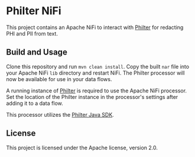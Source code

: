 # Philter NiFi

This project contains an Apache NiFi to interact with [Philter](https://www.mtnfog.com/products/philter/) for redacting PHI and PII from text.

## Build and Usage

Clone this repository and run `mvn clean install`. Copy the built `nar` file into your Apache NiFi `lib` directory and restart NiFi. The Philter processor will now be available for use in your data flows.

A running instance of [Philter](https://www.mtnfog.com/products/philter/) is required to use the Apache NiFi processor. Set the location of the Philter instance in the processor's settings after adding it to a data flow. 

This processor utilizes the [Philter Java SDK](https://github.com/mtnfog/philter-sdk-java).

## License

This project is licensed under the Apache license, version 2.0.